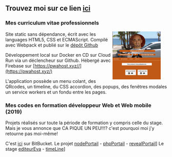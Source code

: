## Trouvez moi sur ce lien [ici](https://onlinecvs.xyz/)

### Mes curriculum vitae professionnels
<img align="right" style="margin:0 20px 10px 0;" src="https://github.com/Cursusdev/cv-pwahost/blob/master/img/PerformCV_1200w1200h.jpg?raw=true" alt="cv image" width="150" height="150"/>

Site static sans dépendance, écrit avec les languages HTML5, CSS et ECMAScript. Compilé avec Webpack  et publié sur le [dépôt Github](https://github.com/Cursusdev/cv-pwahost)

Développement local sur Docker en CD sur Cloud Run via un déclencheur sur Github. Hébergé avec Firebase sur [https://pwahost.xyz//](https://pwahost.xyz/)

L'application possède un menu colant, des QRcodes, un timeline, du CSS accordion, des popups, des fenêtres modales un service workers et un fondu entre les pages.

### Mes codes en formation développeur Web et Web mobile (2019)

Projets réalisés sur toute la période de formation y compris celle du stage. 
Mais je vous annonce que CA PIQUE UN PEU!!!? c'est pourquoi moi j'y retourne pas moi-même! 

C'est [ici](https://bitbucket.org/repo/all/1?name=cursusdev) sur BitBucket. Le projet [nodePortail](https://bitbucket.org/cursusdev/nodeportail/src/master/) - [phpPortail](https://bitbucket.org/cursusdev/phpportail/src/master/) - [revealPortail](https://bitbucket.org/cursusdev/revealportail/src/master/)] Le stage [editeurEva](https://bitbucket.org/cursusdev/editeureva/src/master/) - [timeLine](https://bitbucket.org/cursusdev/timeline/src/master/)]
